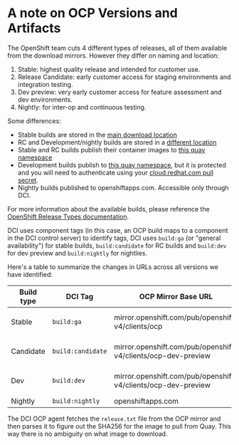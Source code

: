 # A note on OCP Versions and Artifacts

The OpenShift team cuts 4 different types of releases, all of them available from the download mirrors. However they differ on naming and location:

1. Stable: highest quality release and intended for customer use.
2. Release Candidate: early customer access for staging environments and integration testing.
3. Dev preview: very early customer access for feature assessment and dev environments.
3. Nightly: for inter-op and continuous testing.

Some differences:

* Stable builds are stored in the [main download
  location](https://mirror.openshift.com/pub/openshift-v4/clients/ocp)
* RC and Development/nightly builds are stored in a [different
  location](https://mirror.openshift.com/pub/openshift-v4/clients/ocp-dev-preview)
* Stable and RC builds publish their container images to [this quay
  namespace](https://quay.io/openshift-release-dev/ocp-release)
* Development builds publish to [this quay
  namespace](https://quay.io/openshift-release-dev/ocp-release-nightly), but it
  is protected and you will need to authenticate using your [cloud.redhat.com
  pull
  secret](https://console.redhat.com/openshift/install/metal/user-provisioned).
* Nightly builds published to openshiftapps.com. Accessible only through DCI.

For more information about the available builds, please reference the
[OpenShift Release Types
documentation](https://mirror.openshift.com/pub/openshift-v4/OpenShift_Release_Types.pdf).

DCI uses component tags (in this case, an OCP build maps to a component in the
DCI control server) to identify tags, DCI uses `build:ga` (or "general
availability") for stable builds, `build:candidate` for RC builds and
`build:dev` for dev preview and `build:nightly` for nightlies.

Here's a table to summarize the changes in URLs across all versions we have
identified:

| Build type    | DCI Tag           | OCP Mirror Base URL                                           | Quay.io Namespace                                 |
|---------------|-------------------|---------------------------------------------------------------|---------------------------------------------------|
| Stable        | `build:ga`        | mirror.openshift.com/pub/openshift-v4/clients/ocp             | quay.io/openshift-release-dev/ocp-release         |
| Candidate     | `build:candidate` | mirror.openshift.com/pub/openshift-v4/clients/ocp-dev-preview | quay.io/openshift-release-dev/ocp-release         |
| Dev           | `build:dev`       | mirror.openshift.com/pub/openshift-v4/clients/ocp-dev-preview | quay.io/openshift-release-dev/ocp-release-nightly |
| Nightly       | `build:nightly`   | openshiftapps.com                                             | registry.ci.openshift.org                         |

The DCI OCP agent fetches the `release.txt` file from the OCP mirror and then
parses it to figure out the SHA256 for the image to pull from Quay. This way
there is no ambiguity on what image to download.
